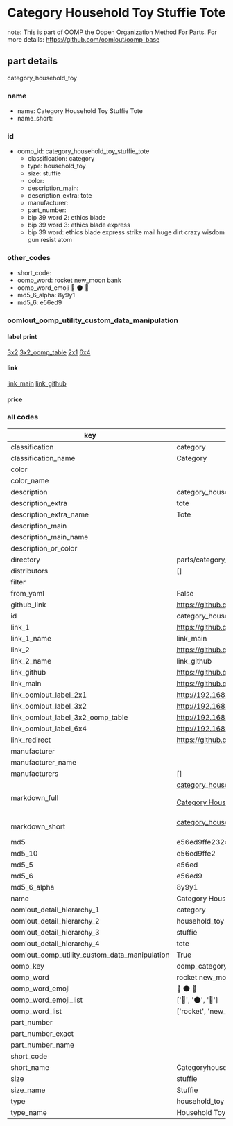 # Category Household Toy Stuffie Tote  

note: This is part of OOMP the Oopen Organization Method For Parts. For more details: https://github.com/oomlout/oomp_base

##  part details
  



category_household_toy



### name
* name: Category Household Toy Stuffie Tote
* name_short: 
### id
* oomp_id: category_household_toy_stuffie_tote
  * classification: category
  * type: household_toy
  * size: stuffie
  * color: 
  * description_main: 
  * description_extra: tote
  * manufacturer: 
  * part_number: 
  * bip 39 word 2: ethics blade
  * bip 39 word 3: ethics blade express
  * bip 39 word: ethics blade express strike mail huge dirt crazy wisdom gun resist atom

### other_codes
* short_code: 
* oomp_word: rocket new_moon bank
* oomp_word_emoji :rocket: :new_moon: :bank:
* md5_6_alpha: 8y9y1
* md5_6: e56ed9






### oomlout_oomp_utility_custom_data_manipulation
#### label print
[3x2](http://192.168.1.245:1112/?label=oomp%208y9y1)
[3x2_oomp_table](http://192.168.1.108:1112/?label=oomp%208y9y1)
[2x1](http://192.168.1.242:1112/?label=oomp%208y9y1)
[6x4](http://192.168.1.55:1112/?label=oomp%208y9y1)    

#### link

[link_main](https://github.com/oomlout/oomlout_oomp_version_1_messy/tree/main/parts/category_household_toy_stuffie_tote) [link_github](https://github.com/oomlout/oomlout_oomp_version_1_messy/tree/main/parts/category_household_toy_stuffie_tote)                             

#### price







### all codes 
| key | value |  
| --- | --- |  
| classification | category |  
| classification_name | Category |  
| color |  |  
| color_name |  |  
| description | category_household_toy |  
| description_extra | tote |  
| description_extra_name | Tote |  
| description_main |  |  
| description_main_name |  |  
| description_or_color |   |  
| directory | parts/category_household_toy_stuffie_tote |  
| distributors | [] |  
| filter |  |  
| from_yaml | False |  
| github_link | https://github.com/oomlout/oomlout_oomp_part_src/tree/main/parts/category_household_toy_stuffie_tote |  
| id | category_household_toy_stuffie_tote |  
| link_1 | https://github.com/oomlout/oomlout_oomp_version_1_messy/tree/main/parts/category_household_toy_stuffie_tote |  
| link_1_name | link_main |  
| link_2 | https://github.com/oomlout/oomlout_oomp_version_1_messy/tree/main/parts/category_household_toy_stuffie_tote |  
| link_2_name | link_github |  
| link_github | https://github.com/oomlout/oomlout_oomp_version_1_messy/tree/main/parts/category_household_toy_stuffie_tote |  
| link_main | https://github.com/oomlout/oomlout_oomp_version_1_messy/tree/main/parts/category_household_toy_stuffie_tote |  
| link_oomlout_label_2x1 | http://192.168.1.242:1112/?label=oomp%208y9y1 |  
| link_oomlout_label_3x2 | http://192.168.1.245:1112/?label=oomp%208y9y1 |  
| link_oomlout_label_3x2_oomp_table | http://192.168.1.108:1112/?label=oomp%208y9y1 |  
| link_oomlout_label_6x4 | http://192.168.1.55:1112/?label=oomp%208y9y1 |  
| link_redirect | https://github.com/oomlout/oomlout_oomp_version_1_messy/tree/main/parts/category_household_toy_stuffie_tote |  
| manufacturer |  |  
| manufacturer_name |  |  
| manufacturers | [] |  
| markdown_full | [category_household_toy_stuffie_tote](none)<br>[](none)<br>[Category Household Toy Stuffie Tote](none)<br><br> |  
| markdown_short | [category_household_toy_stuffie_tote](none)<br><br> |  
| md5 | e56ed9ffe232c7d5bac31d70a185c26d |  
| md5_10 | e56ed9ffe2 |  
| md5_5 | e56ed |  
| md5_6 | e56ed9 |  
| md5_6_alpha | 8y9y1 |  
| name | Category Household Toy Stuffie Tote |  
| oomlout_detail_hierarchy_1 | category |  
| oomlout_detail_hierarchy_2 | household_toy |  
| oomlout_detail_hierarchy_3 | stuffie |  
| oomlout_detail_hierarchy_4 | tote |  
| oomlout_oomp_utility_custom_data_manipulation | True |  
| oomp_key | oomp_category_household_toy_stuffie_tote |  
| oomp_word | rocket new_moon bank |  
| oomp_word_emoji | :rocket: :new_moon: :bank: |  
| oomp_word_emoji_list | [':rocket:', ':new_moon:', ':bank:'] |  
| oomp_word_list | ['rocket', 'new_moon', 'bank'] |  
| part_number |  |  
| part_number_exact |  |  
| part_number_name |  |  
| short_code |  |  
| short_name | Categoryhouseholdtoy |  
| size | stuffie |  
| size_name | Stuffie |  
| type | household_toy |  
| type_name | Household Toy |  
